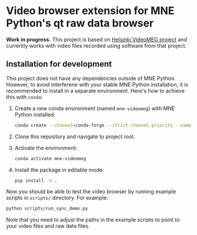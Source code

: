 # Video browser extension for MNE Python's qt raw data browser

**Work in progress.** This project is based on [Helsinki VideoMEG project](https://github.com/Helsinki-VideoMEG-Project)
and currently works with video files recorded using software from that project.

## Installation for development

This project does not have any dependencies outside of MNE Python. However, to
avoid interferene with your stable MNE Python installation, it is recommended to
install in a separate environment. Here's how to achieve this with `conda`:

1. Create a new conda environment (named `mne-videomeg`) with MNE Python installed:

   ```bash
   conda create --channel=conda-forge --strict-channel-priority --name=mne-videomeg mne
   ```

2. Clone this repository and navigate to project root.

3. Activate the environment:

   ```bash
   conda activate mne-videomeg
   ```

4. Install the package in editable mode:

   ```bash
   pip install -e .
   ```

Now you should be able to test the video browser by running example scripts in `scripts/` directory. For example:

```bash
python scripts/run_sync_demo.py
```

Note that you need to adjust the paths in the example scripts to point to your video files and raw data files.

